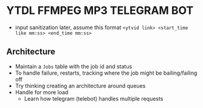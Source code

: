 # YTDL FFMPEG MP3 TELEGRAM BOT

- input sanitization later, assume this format `<ytvid link> <start_time like mm:ss> <end_time mm:ss>`

## Architecture
- Maintain a `Jobs` table with the job id and status
- To handle failure, restarts, tracking where the job might be bailing/failing off
- Try thinking creating an architecture around queues
- Handle for more load
	- Learn how telegram (telebot) handles multiple requests
